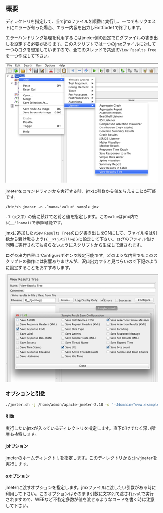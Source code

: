 ## 概要
ディレクトリを指定して、全てjmxファイルを順番に実行し、一つでもリクエストにエラーが有った場合、エラー内容を出力しExitCode`1`で終了します。

エラーハンドリング処理を利用するにはjmeter側の設定でログファイルの書き出しを設定する必要があります。このスクリプトでは一つのjmxファイルに対して一つのログを想定していますので、全てのスレッドで共通の`View Results Tree`を一つ作成して下さい。

<img src="images/create-listener.jpg" alt="View Results Treeの作成">

jmeterをコマンドラインから実行する時、jmxに引数から値を与えることが可能です。

```shell
/bin/sh jmeter -n -Jname="value" sample.jmx
```

`-J（大文字）`の後に続けて名前と値を指定します。この`value`はjmx内で`${__P(name)}`で参照可能です。

jmxに追加した`View Results Tree`のログ書き出しをONにして、ファイル名は引数から受け取るよう`${__P(jutillog)}`に設定して下さい。ログのファイル名は同時に実行されても被らないようにスクリプトから生成して渡されます。

ログの出力内容は`Configureボタンで設定可能です。どのような内容でもこのスクリプトの動作には影響ありませんが、沢山出力すると見づらいので下記のように設定することをおすすめします。

<img src="images/log-setting.jpg" alt="View Results Treeの設定">

### オプションと引数
```sh
./jmeter.sh -j /home/admin/apache-jmeter-2.10 -o '-Jdomain="www.example.com"' /home/admin/jmeter
```

#### 引数
実行したいjmxが入っているディレクトリを指定します。直下だけでなく深い階層も検索します。

#### jオプション
jmeterのホームディレクトリを指定します。このディレクトリから`bin/jmeter`を実行します。

#### oオプション
jmeterに渡すオプションを指定します。jmxファイルに渡したい引数がある時に利用して下さい。このオプションはそのまま引数に文字列で渡され`eval`で実行されますので、WEBなど不特定多数が値を渡せるようなコードを書く時は注意して下さい。